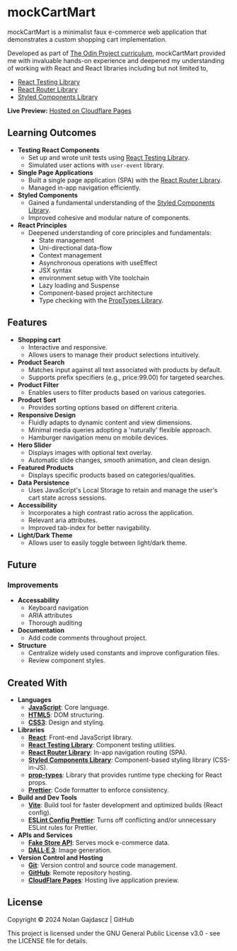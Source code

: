 # mockCartMart

mockCartMart is a minimalist faux e-commerce web application that demonstrates a custom shopping cart implementation.

Developed as part of [The Odin Project curriculum](https://www.theodinproject.com/lessons/node-path-react-new-shopping-cart), mockCartMart provided me with invaluable hands-on experience and deepened my understanding of working with React and React libraries including but not limited to,

- [React Testing Library](https://testing-library.com/)
- [React Router Library](https://reactrouter.com/en/main)
- [Styled Components Library](https://styled-components.com/)

**Live Preview:** [Hosted on Cloudflare Pages](https://mockcartmart.pages.dev/)

## Learning Outcomes

- **Testing React Components**
  - Set up and wrote unit tests using [React Testing Library](https://testing-library.com/).
  - Simulated user actions with `user-event` library.
- **Single Page Applications**
  - Built a single page application (SPA) with the [React Router Library](https://reactrouter.com/en/main).
  - Managed in-app navigation efficiently.
- **Styled Components**
  - Gained a fundamental understanding of the [Styled Components Library](https://styled-components.com/).
  - Improved cohesive and modular nature of components.
- **React Principles**
  - Deepened understanding of core principles and fundamentals:
    - State management
    - Uni-directional data-flow
    - Context management
    - Asynchronous operations with useEffect
    - JSX syntax
    - environment setup with Vite toolchain
    - Lazy loading and Suspense
    - Component-based project architecture
    - Type checking with the [PropTypes Library](https://github.com/facebook/prop-types).

## Features

- **Shopping cart**
  - Interactive and responsive.
  - Allows users to manage their product selections intuitively.
- **Product Search**
  - Matches input against all text associated with products by default.
  - Supports prefix specifiers (e.g., price:99.00) for targeted searches.
- **Product Filter**
  - Enables users to filter products based on various categories.
- **Product Sort**
  - Provides sorting options based on different criteria.
- **Responsive Design**
  - Fluidly adapts to dynamic content and view dimensions.
  - Minimal media queries adopting a 'naturally' flexible approach.
  - Hamburger navigation menu on mobile devices.
- **Hero Slider**
  - Displays images with optional text overlay.
  - Automatic slide changes, smooth animation, and clean design.
- **Featured Products**
  - Displays specific products based on categories/qualities.
- **Data Persistence**
  - Uses JavaScript's Local Storage to retain and manage the user's cart state across sessions.
- **Accessibility**
  - Incorporates a high contrast ratio across the application.
  - Relevant aria attributes.
  - Improved tab-index for better navigability.
- **Light/Dark Theme**
  - Allows user to easily toggle between light/dark theme.

## Future

### Improvements

- **Accessability**
  - Keyboard navigation
  - ARIA attributes
  - Thorough auditing
- **Documentation**
  - Add code comments throughout project.
- **Structure**
  - Centralize widely used constants and improve configuration files.
  - Review component styles.

## Created With

- **Languages**
  - [**JavaScript**](https://ecma-international.org/publications-and-standards/standards/): Core language.
  - [**HTML5**](https://html.spec.whatwg.org/multipage/): DOM structuring.
  - [**CSS3**](https://www.w3.org/Style/CSS/): Design and styling.
- **Libraries**
  - [**React**](https://react.dev/): Front-end JavaScript library.
  - [**React Testing Library**](https://testing-library.com/): Component testing utilities.
  - [**React Router Library**](https://reactrouter.com/en/main): In-app navigation routing (SPA).
  - [**Styled Components Library**](https://styled-components.com/): Component-based styling library (CSS-in-JS).
  - [**prop-types**](https://github.com/facebook/prop-types): Library that provides runtime type checking for React props.
  - [**Prettier**](https://prettier.io/): Code formatter to enforce consistency.
- **Build and Dev Tools**
  - [**Vite**](https://vitejs.dev/): Build tool for faster development and optimized builds (React config).
  - [**ESLint Config Prettier**](https://github.com/prettier/eslint-config-prettier): Turns off conflicting and/or unnecessary ESLint rules for Prettier.
- **APIs and Services**
  - [**Fake Store API**](https://fakestoreapi.com/): Serves mock e-commerce data.
  - [**DALL·E 3**](https://openai.com/index/dall-e-3): Image generation.
- **Version Control and Hosting**
  - [**Git**](https://git-scm.com/): Version control and source code management.
  - [**GitHub**](https://github.com/): Remote repository hosting.
  - [**CloudFlare Pages**](https://pages.cloudflare.com/): Hosting live application preview.

## License

Copyright © 2024 Nolan Gajdascz | GitHub

This project is licensed under the GNU General Public License v3.0 - see the LICENSE file for details.
